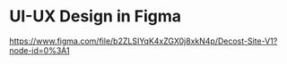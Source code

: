 # UI-UX Design in Figma
https://www.figma.com/file/b2ZLSIYqK4xZGX0j8xkN4p/Decost-Site-V1?node-id=0%3A1
